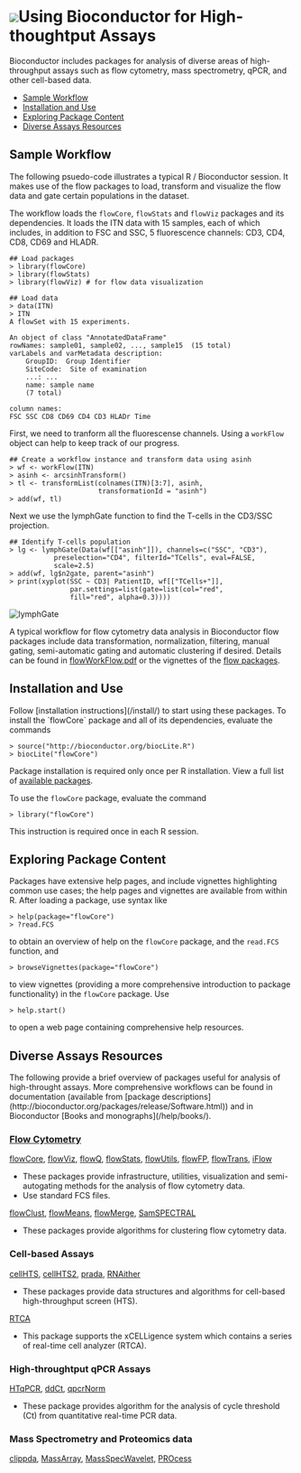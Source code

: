 ![](/images/icons/help.gif)Using Bioconductor for High-thoughtput Assays
========================================================================

Bioconductor includes packages for analysis of diverse areas of
high-throughput assays such as flow cytometry, mass spectrometry, qPCR, and
other cell-based data. 

* [Sample Workflow](#sample-workflow)  
* [Installation and Use](#install-and-use)
* [Exploring Package Content](#exploring-package-content)
* [Diverse Assays Resources](#diverse-assays-resources)

<h2 id="sample-workflow"> Sample Workflow</h2>

The following psuedo-code illustrates a typical R / Bioconductor
session. It makes use of the flow packages to load, transform and
visualize the flow data and gate certain populations in the dataset. 

The workflow loads the `flowCore`, `flowStats` and `flowViz` packages and its
dependencies.  It loads the ITN data with 15 samples, each of which includes,
in addition to FSC and SSC, 5 fluorescence channels: CD3, CD4, CD8, CD69 and
HLADR. 

    ## Load packages
    > library(flowCore)
    > library(flowStats)
    > library(flowViz) # for flow data visualization

    ## Load data
    > data(ITN)
    > ITN
	A flowSet with 15 experiments.

	An object of class "AnnotatedDataFrame"
  	rowNames: sample01, sample02, ..., sample15  (15 total)
  	varLabels and varMetadata description:
    	GroupID:  Group Identifier
    	SiteCode:  Site of examination
    	...: ...
    	name: sample name
    	(7 total)

  	column names:
  	FSC SSC CD8 CD69 CD4 CD3 HLADr Time

First, we need to tranform all the fluorescense channels. Using a `workFlow`
object can help to keep track of our progress.

    ## Create a workflow instance and transform data using asinh
    > wf <- workFlow(ITN)
    > asinh <- arcsinhTransform()
    > tl <- transformList(colnames(ITN)[3:7], asinh, 
                          transformationId = "asinh")
    > add(wf, tl)

Next we use the lymphGate function to find the T-cells in the CD3/SSC
projection.
    
    ## Identify T-cells population
    > lg <- lymphGate(Data(wf[["asinh"]]), channels=c("SSC", "CD3"),
               preselection="CD4", filterId="TCells", eval=FALSE,
               scale=2.5)
    > add(wf, lg$n2gate, parent="asinh")
    > print(xyplot(SSC ~ CD3| PatientID, wf[["TCells+"]],
                   par.settings=list(gate=list(col="red", 
                   fill="red", alpha=0.3))))
    
![lymphGate](/images/help/workflows/lymphGate.png)
    
A typical workflow for flow cytometry data analysis in Bioconductor flow
packages include data transformation, normalization, filtering, manual gating,
semi-automatic gating and automatic clustering if desired. Details can be
found in [flowWorkFlow.pdf](../flowcytometry/flowWorkFlow.pdf) or the
vignettes of the [flow packages](/help/workflows/flow-cytometry/).



<h2 id="install-and-use">Installation and Use</h2>
Follow [installation instructions](/install/) to start using these
packages.  To install the `flowCore` package and all of its
dependencies, evaluate the commands

    > source("http://bioconductor.org/biocLite.R")
    > biocLite("flowCore")

Package installation is required only once per R installation. View a
full list of
[available packages](http://bioconductor.org/packages/release/Software.html).

To use the `flowCore` package, evaluate the command

    > library("flowCore")

This instruction is required once in each R session.

<h2 id="exploring-package-content">Exploring Package Content</h2>

Packages have extensive help pages, and include vignettes highlighting
common use cases; the help pages and vignettes are available from
within R. After loading a package, use syntax like

    > help(package="flowCore")
    > ?read.FCS

to obtain an overview of help on the `flowCore` package, and the
`read.FCS` function, and

    > browseVignettes(package="flowCore")

to view vignettes (providing a more comprehensive introduction to
package functionality) in the `flowCore` package. Use

    > help.start()

to open a web page containing comprehensive help resources.

<h2 id="diverse-assays-resources">Diverse Assays Resources</h2>
The following provide a brief overview of packages useful for analysis of
high-throught assays. More comprehensive workflows can be found in documentation
(available from [package
descriptions](http://bioconductor.org/packages/release/Software.html)) and in
Bioconductor [Books and monographs](/help/books/). 

### [Flow Cytometry](/help/workflows/flow-cytometry/) ###
[flowCore](http://bioconductor.org/packages/release/bioc/html/flowCore.html),
[flowViz](http://bioconductor.org/packages/release/bioc/html/flowViz.html),
[flowQ](http://bioconductor.org/packages/release/bioc/html/flowQ.html),
[flowStats](http://bioconductor.org/packages/release/bioc/html/flowStats.html),
[flowUtils](http://bioconductor.org/packages/release/bioc/html/flowUtils.html),
[flowFP](http://bioconductor.org/packages/release/bioc/html/flowFP.html),
[flowTrans](http://bioconductor.org/packages/release/bioc/html/flowTrans.html),
[iFlow](http://bioconductor.org/packages/release/bioc/html/iFlow.html)

* These packages provide infrastructure, utilities, visualization and
  semi-autogating methods for the analysis of flow cytometry data.
* Use standard FCS files.

[flowClust](http://bioconductor.org/packages/release/bioc/html/flowClust.html),
[flowMeans](http://bioconductor.org/packages/release/bioc/html/flowMeans.html),
[flowMerge](http://bioconductor.org/packages/release/bioc/html/flowMerge.html),
[SamSPECTRAL](http://bioconductor.org/packages/release/bioc/html/SamSPECTRAL.html)

* These packages provide algorithms for clustering flow cytometry data.


### Cell-based Assays ###
[cellHTS](http://bioconductor.org/packages/release/bioc/html/cellHTS.html),
[cellHTS2](http://bioconductor.org/packages/release/bioc/html/cellHTS2.html),
[prada](http://bioconductor.org/packages/release/bioc/html/prada.html),
[RNAither](http://bioconductor.org/packages/release/bioc/html/RNAither.html)

* These packages provide data structures and algorithms for cell-based
  high-throughput screen (HTS).

[RTCA](http://bioconductor.org/packages/release/bioc/html/RTCA.html)

* This package supports the xCELLigence system which contains a series of
  real-time cell analyzer (RTCA).

### High-throughtput qPCR Assays ###
[HTqPCR](http://bioconductor.org/packages/release/bioc/html/HTqPCR.html),
[ddCt](http://bioconductor.org/packages/release/bioc/html/ddCt.html),
[qpcrNorm](http://bioconductor.org/packages/release/bioc/html/qpcrNorm.html)

* These package provides algorithm for the analysis of cycle threshold (Ct)
from quantitative real-time PCR data.

### Mass Spectrometry and Proteomics data ###
[clippda](http://bioconductor.org/packages/release/bioc/html/clippda.html),
[MassArray](http://bioconductor.org/packages/release/bioc/html/MassArray.html),
[MassSpecWavelet](http://bioconductor.org/packages/release/bioc/html/MassSpecWavelet.html),
[PROcess](http://bioconductor.org/packages/release/bioc/html/PROcess.html)
